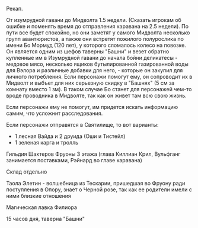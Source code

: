 Рекап.

От изумрудной гавани до Мидволта 1.5 недели. (Сказать игрокам об ошибке и поменять время до отправления каравана на 2.5 недели). По пути все будет спокойно, но они заметят у самого Мидволта несколько групп авантюристов, а также они встретят пожилого полурослика по имени Бо Мормуд (120 лет), у которого сломалось колесо на повозке. Он является одним из шефов таверны "Башни" и везет обратно купленные им в Изумрудной гавани до начала бойни деликатесы - медовое мясо, несколько ящиков бутылированной газированной воды для Вэлора и различные добавки для него, - которые он закупил для личного потребления. Если персонажи помогут ему, он сопроводит их в Мидволт и выбъет для них серьезную скидку в "Башнях" (5 см за комнату вместо 1 зм). В таком случае Бо станет для персонажей чем-то вроде проводника в Мидволте, так как он живет там всю свою жизнь.

Если персонажи ему не помогут, им придется искать информацию самим, что усложнит расследования.

Если персонажи отправятся в Святилище, то вот варианты:

* 1 лесная Вайда и 2 друида (Оши и Тистейл)
* 1 зеленая карга и тролль

Гильдия Шахтеров Фруоны 3 этажа (глава Киллиан Крил, Вульфганг занимается поставками, Рэйнард во главе каравана)

Склад отдельно

Таола Элетин - волшебница из Тескарии, пришедшая во Фруону ради поступления в Опору, знает о Черной розе, так как ее родители имели с ними близкие отношения

Магическая лавка Филиора

15 часов дня, таверна "Башни"